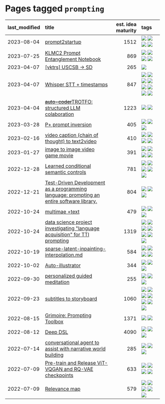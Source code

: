 # Pages tagged `prompting`

|last_modified|title|est. idea maturity|tags
|:---|:---|---:|:---|
|2023-08-04|[prompt2startup](../prompt2startup.md)|1512|[![](https://img.shields.io/badge/tag-animation-b25b5)](../tags/animation.md) [![](https://img.shields.io/badge/tag-experimental-12eec5)](../tags/experimental.md) [![](https://img.shields.io/badge/tag-prompting-ea1833)](../tags/prompting.md) [![](https://img.shields.io/badge/tag-tooling-82d6e)](../tags/tooling.md)|
|2023-07-25|[KLMC2 Prompt Entanglement Notebook](../klmc2-prompt-entanglement.md)|869|[![](https://img.shields.io/badge/tag-completed-3f9741)](../tags/completed.md) [![](https://img.shields.io/badge/tag-notebook-4ed36d)](../tags/notebook.md) [![](https://img.shields.io/badge/tag-prompting-ea1833)](../tags/prompting.md) [![](https://img.shields.io/badge/tag-tooling-82d6e)](../tags/tooling.md)|
|2023-04-07|[[vktrs] USCSB -> SD](../vktrs_uscsb_sd.md)|265|[![](https://img.shields.io/badge/tag-prompting-ea1833)](../tags/prompting.md)|
|2023-04-07|[Whisper STT + timestamps](../whisper-stt-plus-timestamps.md)|847|[![](https://img.shields.io/badge/tag-colab-752fd7)](../tags/colab.md) [![](https://img.shields.io/badge/tag-dataset-4db4d2)](../tags/dataset.md) [![](https://img.shields.io/badge/tag-experimental-12eec5)](../tags/experimental.md) [![](https://img.shields.io/badge/tag-meta-e9b626)](../tags/meta.md) [![](https://img.shields.io/badge/tag-prompting-ea1833)](../tags/prompting.md) [![](https://img.shields.io/badge/tag-publicgood-9c3a4a)](../tags/publicgood.md) [![](https://img.shields.io/badge/tag-stability-1614f8)](../tags/stability.md) [![](https://img.shields.io/badge/tag-tooling-82d6e)](../tags/tooling.md)|
|2023-04-04|[~~auto-coder~~TROTFO: structured LLM colaboration](../auto-coder.md)|1223|[![](https://img.shields.io/badge/tag-prompting-ea1833)](../tags/prompting.md) [![](https://img.shields.io/badge/tag-tooling-82d6e)](../tags/tooling.md)|
|2023-03-28|[P+ prompt inversion](../p_plus_inversion.md)|405|[![](https://img.shields.io/badge/tag-prompting-ea1833)](../tags/prompting.md) [![](https://img.shields.io/badge/tag-tooling-82d6e)](../tags/tooling.md) [![](https://img.shields.io/badge/tag-wip-48fb29)](../tags/wip.md)|
|2023-02-16|[video caption (chain of thought) to text2video](../video_caption_transfer.md)|410|[![](https://img.shields.io/badge/tag-animation-b25b5)](../tags/animation.md) [![](https://img.shields.io/badge/tag-experimental-12eec5)](../tags/experimental.md) [![](https://img.shields.io/badge/tag-prompting-ea1833)](../tags/prompting.md) [![](https://img.shields.io/badge/tag-tooling-82d6e)](../tags/tooling.md)|
|2023-01-27|[image to image video game movie](../img2img_video_game_movie.md)|391|[![](https://img.shields.io/badge/tag-animation-b25b5)](../tags/animation.md) [![](https://img.shields.io/badge/tag-prompting-ea1833)](../tags/prompting.md) [![](https://img.shields.io/badge/tag-tooling-82d6e)](../tags/tooling.md) [![](https://img.shields.io/badge/tag-wip-48fb29)](../tags/wip.md)|
|2022-12-28|[Learned conditional semantic controls](../learned-conditional-semantic-controls.md)|781|[![](https://img.shields.io/badge/tag-animation-b25b5)](../tags/animation.md) [![](https://img.shields.io/badge/tag-colab-752fd7)](../tags/colab.md) [![](https://img.shields.io/badge/tag-experimental-12eec5)](../tags/experimental.md) [![](https://img.shields.io/badge/tag-prompting-ea1833)](../tags/prompting.md) [![](https://img.shields.io/badge/tag-tooling-82d6e)](../tags/tooling.md)|
|2022-12-21|[Test-Driven Development as a programming language: prompting an entire software library.](../tdd_is_2_op.md)|804|[![](https://img.shields.io/badge/tag-experimental-12eec5)](../tags/experimental.md) [![](https://img.shields.io/badge/tag-prompting-ea1833)](../tags/prompting.md) [![](https://img.shields.io/badge/tag-tooling-82d6e)](../tags/tooling.md)|
|2022-10-24|[multimae +text](../multimae_w_text.md)|479|[![](https://img.shields.io/badge/tag-experimental-12eec5)](../tags/experimental.md) [![](https://img.shields.io/badge/tag-prompting-ea1833)](../tags/prompting.md) [![](https://img.shields.io/badge/tag-text-43d799)](../tags/text.md)|
|2022-10-24|[data science project investigating "language acquisition" for TTI prompting](../tti_language_aqcuisition.md)|1319|[![](https://img.shields.io/badge/tag-alignment-35d420)](../tags/alignment.md) [![](https://img.shields.io/badge/tag-dataset-4db4d2)](../tags/dataset.md) [![](https://img.shields.io/badge/tag-experimental-12eec5)](../tags/experimental.md) [![](https://img.shields.io/badge/tag-prompting-ea1833)](../tags/prompting.md) [![](https://img.shields.io/badge/tag-publication-12f6d5)](../tags/publication.md) [![](https://img.shields.io/badge/tag-publicgood-9c3a4a)](../tags/publicgood.md) [![](https://img.shields.io/badge/tag-stability-1614f8)](../tags/stability.md)|
|2022-10-19|[sparse-latent-inpainting-interpolation.md](../sparse-latent-inpainting-interpolation.md)|584|[![](https://img.shields.io/badge/tag-animation-b25b5)](../tags/animation.md) [![](https://img.shields.io/badge/tag-prompting-ea1833)](../tags/prompting.md) [![](https://img.shields.io/badge/tag-tooling-82d6e)](../tags/tooling.md) [![](https://img.shields.io/badge/tag-wip-48fb29)](../tags/wip.md)|
|2022-10-02|[Auto-illustrator](../auto-illustrator.md)|344|[![](https://img.shields.io/badge/tag-completed-3f9741)](../tags/completed.md) [![](https://img.shields.io/badge/tag-prompting-ea1833)](../tags/prompting.md) [![](https://img.shields.io/badge/tag-tooling-82d6e)](../tags/tooling.md)|
|2022-09-30|[personalized guided meditation](../personalized-guided-meditation.md)|255|[![](https://img.shields.io/badge/tag-dataset-4db4d2)](../tags/dataset.md) [![](https://img.shields.io/badge/tag-experimental-12eec5)](../tags/experimental.md) [![](https://img.shields.io/badge/tag-prompting-ea1833)](../tags/prompting.md)|
|2022-09-23|[subtitles to storyboard](../subtitles-to-storyboard.md)|1060|[![](https://img.shields.io/badge/tag-accessibility-496a1)](../tags/accessibility.md) [![](https://img.shields.io/badge/tag-animation-b25b5)](../tags/animation.md) [![](https://img.shields.io/badge/tag-completed-3f9741)](../tags/completed.md) [![](https://img.shields.io/badge/tag-open_source-e33481)](../tags/open_source.md) [![](https://img.shields.io/badge/tag-prompting-ea1833)](../tags/prompting.md) [![](https://img.shields.io/badge/tag-tooling-82d6e)](../tags/tooling.md) [![](https://img.shields.io/badge/tag-wip-48fb29)](../tags/wip.md)|
|2022-08-15|[Grimoire: Prompting Toolbox](../grimoire.md)|1371|[![](https://img.shields.io/badge/tag-prompting-ea1833)](../tags/prompting.md) [![](https://img.shields.io/badge/tag-tooling-82d6e)](../tags/tooling.md)|
|2022-08-12|[Deep DSL](../multistage-unsupervised-deep-DSL-learning-from-prompts-data.md)|4090|[![](https://img.shields.io/badge/tag-experimental-12eec5)](../tags/experimental.md) [![](https://img.shields.io/badge/tag-prompting-ea1833)](../tags/prompting.md) [![](https://img.shields.io/badge/tag-tooling-82d6e)](../tags/tooling.md)|
|2022-07-14|[conversational agent to assist with narrative world building](../world-building-agent.md)|285|[![](https://img.shields.io/badge/tag-dataset-4db4d2)](../tags/dataset.md) [![](https://img.shields.io/badge/tag-experimental-12eec5)](../tags/experimental.md) [![](https://img.shields.io/badge/tag-prompting-ea1833)](../tags/prompting.md)|
|2022-07-09|[Pre-train and Release ViT-VQGAN and RQ-VAE checkpoints](../pretrained_vit-vqgan_checkpoints.md)|633|[![](https://img.shields.io/badge/tag-completed-3f9741)](../tags/completed.md) [![](https://img.shields.io/badge/tag-dataset-4db4d2)](../tags/dataset.md) [![](https://img.shields.io/badge/tag-prompting-ea1833)](../tags/prompting.md) [![](https://img.shields.io/badge/tag-tooling-82d6e)](../tags/tooling.md)|
|2022-07-09|[Relevance map](../Relevance_map.md)|579|[![](https://img.shields.io/badge/tag-meta-e9b626)](../tags/meta.md) [![](https://img.shields.io/badge/tag-prompting-ea1833)](../tags/prompting.md) [![](https://img.shields.io/badge/tag-publication-12f6d5)](../tags/publication.md) [![](https://img.shields.io/badge/tag-stability-1614f8)](../tags/stability.md) [![](https://img.shields.io/badge/tag-tooling-82d6e)](../tags/tooling.md)|